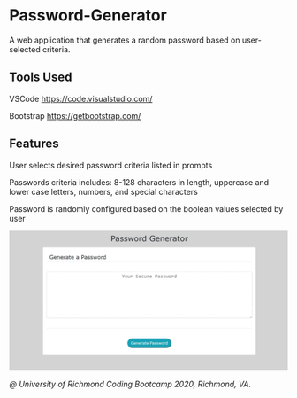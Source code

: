 # Password-Generator
A web application that generates a random password based on user-selected criteria.

## Tools Used

VSCode https://code.visualstudio.com/

Bootstrap https://getbootstrap.com/


## Features

User selects desired password criteria listed in prompts

Passwords criteria includes: 8-128 characters in length, uppercase and lower case letters, numbers, and special characters

Password is randomly configured based on the boolean values selected by user

<img src="pwrd-generator-img.jpg">


*@ University of Richmond Coding Bootcamp 2020, Richmond, VA.*